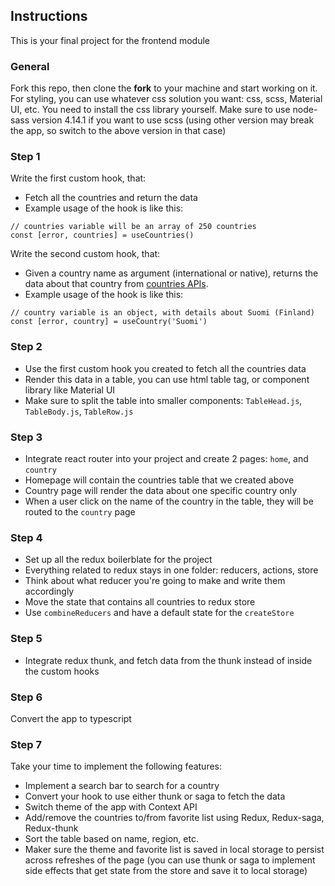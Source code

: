 ## Instructions

This is your final project for the frontend module

### General

Fork this repo, then clone the **fork** to your machine and start working on it.
For styling, you can use whatever css solution you want: css, scss, Material UI, etc.
You need to install the css library yourself. Make sure to use node-sass version 4.14.1 if you want to use scss (using other version may break the app, so switch to the above version in that case)

### Step 1

Write the first custom hook, that:

- Fetch all the countries and return the data
- Example usage of the hook is like this:

```
// countries variable will be an array of 250 countries
const [error, countries] = useCountries()
```

Write the second custom hook, that:

- Given a country name as argument (international or native), returns the data about that country from [countries APIs](https://restcountries.com/).
- Example usage of the hook is like this:

```
// country variable is an object, with details about Suomi (Finland)
const [error, country] = useCountry('Suomi')
```

### Step 2

- Use the first custom hook you created to fetch all the countries data
- Render this data in a table, you can use html table tag, or component library like Material UI
- Make sure to split the table into smaller components: `TableHead.js`, `TableBody.js`, `TableRow.js`

### Step 3

- Integrate react router into your project and create 2 pages: `home`, and `country`
- Homepage will contain the countries table that we created above
- Country page will render the data about one specific country only
- When a user click on the name of the country in the table, they will be routed to the `country` page

### Step 4

- Set up all the redux boilerblate for the project
- Everything related to redux stays in one folder: reducers, actions, store
- Think about what reducer you're going to make and write them accordingly
- Move the state that contains all countries to redux store
- Use `combineReducers` and have a default state for the `createStore`

### Step 5

- Integrate redux thunk, and fetch data from the thunk instead of inside the custom hooks

### Step 6

Convert the app to typescript

### Step 7

Take your time to implement the following features:

- Implement a search bar to search for a country
- Convert your hook to use either thunk or saga to fetch the data
- Switch theme of the app with Context API
- Add/remove the countries to/from favorite list using Redux, Redux-saga, Redux-thunk
- Sort the table based on name, region, etc.
- Maker sure the theme and favorite list is saved in local storage to persist across refreshes of the page (you can use thunk or saga to implement side effects that get state from the store and save it to local storage)
